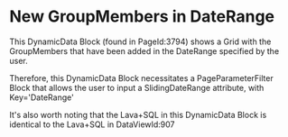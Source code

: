 # New GroupMembers in DateRange
This DynamicData Block (found in PageId:3794) shows a Grid with the GroupMembers that have been added in the DateRange specified by the user.

Therefore, this DynamicData Block necessitates a PageParameterFilter Block that allows the user to input a SlidingDateRange attribute, with Key='DateRange'

It's also worth noting that the Lava+SQL in this DynamicData Block is identical to the Lava+SQL in DataViewId:907